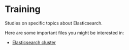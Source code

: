 # Training
Studies on specific topics about Elasticsearch.

Here are some important files you might be interested in:
- [Elasticsearch cluster](cluster/ElasticsearchClusterGuide.md)